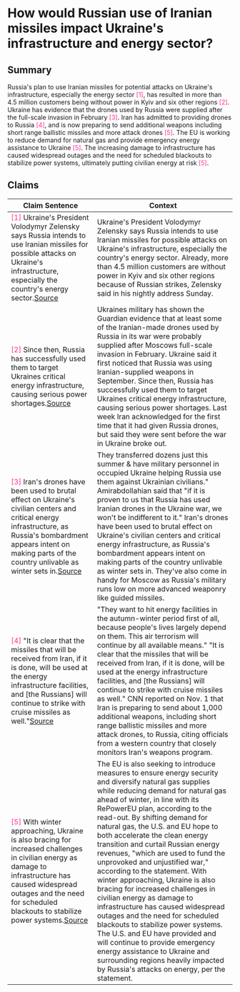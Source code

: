 # How would Russian use of Iranian missiles impact Ukraine's infrastructure and energy sector?

## Summary
Russia's plan to use Iranian missiles for potential attacks on Ukraine's infrastructure, especially the energy sector <font color=#FF3399>[1]</font>, has resulted in more than 4.5 million customers being without power in Kyiv and six other regions <font color=#FF3399>[2]</font>. Ukraine has evidence that the drones used by Russia were supplied after the full-scale invasion in February <font color=#FF3399>[3]</font>. Iran has admitted to providing drones to Russia <font color=#FF3399>[4]</font>, and is now preparing to send additional weapons including short range ballistic missiles and more attack drones <font color=#FF3399>[5]</font>. The EU is working to reduce demand for natural gas and provide emergency energy assistance to Ukraine <font color=#FF3399>[5]</font>. The increasing damage to infrastructure has caused widespread outages and the need for scheduled blackouts to stabilize power systems, ultimately putting civilian energy at risk <font color=#FF3399>[5]</font>.

## Claims
| Claim Sentence | Context |
|---|---|
|<font color=#FF3399>[1]</font> Ukraine's President Volodymyr Zelensky says Russia intends to use Iranian missiles for possible attacks on Ukraine's infrastructure, especially the country's energy sector.<a href="https://www.cnn.com/europe/live-news/russia-ukraine-war-news-11-06-22/h_a339824fd68531ab3ff46c328770f72b" target="_blank">Source</a>| Ukraine's President Volodymyr Zelensky says Russia intends to use Iranian missiles for possible attacks on Ukraine's infrastructure, especially the country's energy sector. Already, more than 4.5 million customers are without power in Kyiv and six other regions because of Russian strikes, Zelensky said in his nightly address Sunday.|
|<font color=#FF3399>[2]</font> Since then, Russia has successfully used them to target Ukraines critical energy infrastructure, causing serious power shortages.<a href="https://www.theguardian.com/world/2022/nov/10/iranian-made-drones-supplied-to-russia-after-february-invasion-says-ukraine" target="_blank">Source</a>| Ukraines military has shown the Guardian evidence that at least some of the Iranian-made drones used by Russia in its war were probably supplied after Moscows full-scale invasion in February. Ukraine said it first noticed that Russia was using Iranian-supplied weapons in September. Since then, Russia has successfully used them to target Ukraines critical energy infrastructure, causing serious power shortages. Last week Iran acknowledged for the first time that it had given Russia drones, but said they were sent before the war in Ukraine broke out.|
|<font color=#FF3399>[3]</font> Iran's drones have been used to brutal effect on Ukraine's civilian centers and critical energy infrastructure, as Russia's bombardment appears intent on making parts of the country unlivable as winter sets in.<a href="https://www.cnbc.com/2022/11/11/iran-drones-are-unlikely-to-help-russia-win-the-war-in-ukraine.html" target="_blank">Source</a>| They transferred dozens just this summer & have military personnel in occupied Ukraine helping Russia use them against Ukrainian civilians." Amirabdollahian said that "if it is proven to us that Russia has used Iranian drones in the Ukraine war, we won't be indifferent to it." Iran's drones have been used to brutal effect on Ukraine's civilian centers and critical energy infrastructure, as Russia's bombardment appears intent on making parts of the country unlivable as winter sets in. They've also come in handy for Moscow as Russia's military runs low on more advanced weaponry like guided missiles.|
|<font color=#FF3399>[4]</font> "It is clear that the missiles that will be received from Iran, if it is done, will be used at the energy infrastructure facilities, and [the Russians] will continue to strike with cruise missiles as well."<a href="https://www.cnn.com/europe/live-news/russia-ukraine-war-news-11-07-22/h_a8bd7e3d75a2044729b97626cd6365a6" target="_blank">Source</a>| "They want to hit energy facilities in the autumn-winter period first of all, because people's lives largely depend on them. This air terrorism will continue by all available means." "It is clear that the missiles that will be received from Iran, if it is done, will be used at the energy infrastructure facilities, and [the Russians] will continue to strike with cruise missiles as well." CNN reported on Nov. 1 that Iran is preparing to send about 1,000 additional weapons, including short range ballistic missiles and more attack drones, to Russia, citing officials from a western country that closely monitors Iran's weapons program.|
|<font color=#FF3399>[5]</font> With winter approaching, Ukraine is also bracing for increased challenges in civilian energy as damage to infrastructure has caused widespread outages and the need for scheduled blackouts to stabilize power systems.<a href="https://www.cnbc.com/2022/11/07/russia-ukraine-live-updates.html" target="_blank">Source</a>| The EU is also seeking to introduce measures to ensure energy security and diversify natural gas supplies while reducing demand for natural gas ahead of winter, in line with its RePowerEU plan, according to the read-out. By shifting demand for natural gas, the U.S. and EU hope to both accelerate the clean energy transition and curtail Russian energy revenues, "which are used to fund the unprovoked and unjustified war," according to the statement. With winter approaching, Ukraine is also bracing for increased challenges in civilian energy as damage to infrastructure has caused widespread outages and the need for scheduled blackouts to stabilize power systems. The U.S. and EU have provided and will continue to provide emergency energy assistance to Ukraine and surrounding regions heavily impacted by Russia's attacks on energy, per the statement.|
